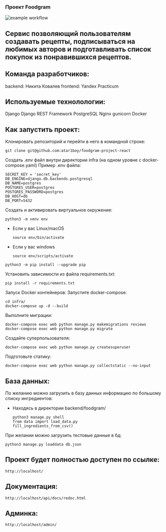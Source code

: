 ### Проект Foodgram

![example workflow](https://github.com/atar1boy/foodgram-project-react/actions/workflows/deploy_workflow.yml/badge.svg)

## Сервис позволяющий пользователям создавать рецепты, подписываться на любимых авторов и подготавливать список покупок из понравившихся рецептов.

## Команда разработчиков:
backend: Никита Ковалев
frontend: Yandex Practicum

## Используемые технолологии:

Django
Django REST Framework
PostgreSQL
Nginx
gunicorn
Docker

## Как запустить проект:

Клонировать репозиторий и перейти в него в командной строке:

```
git clone git@github.com:atar1boy/foodgram-project-react
```

Создать .env файл внутри директории infra (на одном уровне с docker-compose.yaml) Пример .env файла:

```
SECRET_KEY = 'secret_key'
DB_ENGINE=django.db.backends.postgresql
DB_NAME=postgres
POSTGRES_USER=postgres
POSTGRES_PASSWORD=postgres
DB_HOST=db
DB_PORT=5432
```

Cоздать и активировать виртуальное окружение:

```
python3 -m venv env
```

* Если у вас Linux/macOS

    ```
    source env/bin/activate
    ```

* Если у вас windows

    ```
    source env/scripts/activate
    ```

```
python3 -m pip install --upgrade pip
```

Установить зависимости из файла requirements.txt:

```
pip install -r requirements.txt
```

Запуск Docker контейнеров: Запустите docker-compose:

```
cd infra/
docker-compose up -d --build
```

Выполните миграции:
```
docker-compose exec web python manage.py makemigrations reviews
docker-compose exec web python manage.py migrate
```

Cоздайте суперпользователя:

```
docker-compose exec web python manage.py createsuperuser
```

Подготовьте статику:

```
docker-compose exec web python manage.py collectstatic --no-input 
```

## База данных:

По желанию можно загрузить в базу данных информацию по большому списку ингредиентов:

* Находясь в директории backend/foodgram/

    ```
    python3 manage.py shell
    from data import load_data.py
    fill_ingredients_from_csv()
    ```

При желании можно загрузить тестовые данные в бд:

```
python3 manage.py loaddata db.json
```

## Проект будет полностью доступен по ссылке:

```
http://localhost/
```

## Документация:

```
http://localhost/api/docs/redoc.html
```

## Админка:

```
http://localhost/admin/
```
